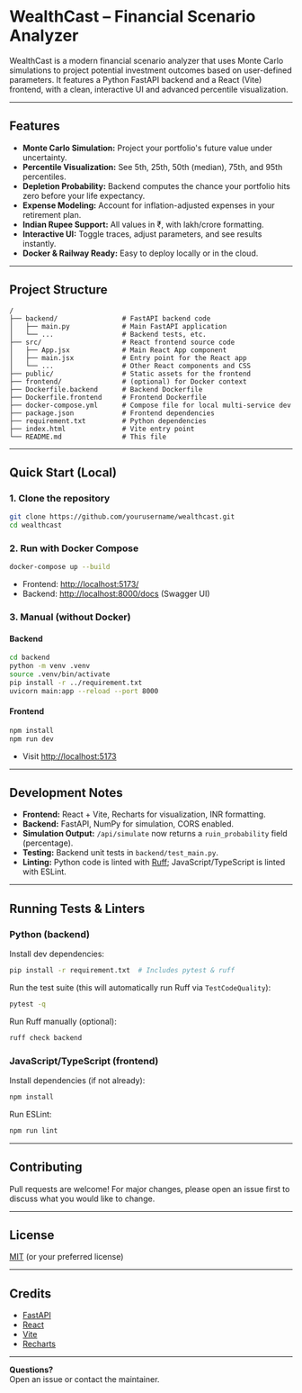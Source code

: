 # WealthCast – Financial Scenario Analyzer

WealthCast is a modern financial scenario analyzer that uses Monte Carlo simulations to project potential investment outcomes based on user-defined parameters. It features a Python FastAPI backend and a React (Vite) frontend, with a clean, interactive UI and advanced percentile visualization.

---

## Features

- **Monte Carlo Simulation:** Project your portfolio's future value under uncertainty.
- **Percentile Visualization:** See 5th, 25th, 50th (median), 75th, and 95th percentiles.
- **Depletion Probability:** Backend computes the chance your portfolio hits zero before your life expectancy.
- **Expense Modeling:** Account for inflation-adjusted expenses in your retirement plan.
- **Indian Rupee Support:** All values in ₹, with lakh/crore formatting.
- **Interactive UI:** Toggle traces, adjust parameters, and see results instantly.
- **Docker & Railway Ready:** Easy to deploy locally or in the cloud.

---

## Project Structure

```
/
├── backend/                # FastAPI backend code
│   ├── main.py             # Main FastAPI application
│   └── ...                 # Backend tests, etc.
├── src/                    # React frontend source code
│   ├── App.jsx             # Main React App component
│   ├── main.jsx            # Entry point for the React app
│   └── ...                 # Other React components and CSS
├── public/                 # Static assets for the frontend
├── frontend/               # (optional) for Docker context
├── Dockerfile.backend      # Backend Dockerfile
├── Dockerfile.frontend     # Frontend Dockerfile
├── docker-compose.yml      # Compose file for local multi-service dev
├── package.json            # Frontend dependencies
├── requirement.txt         # Python dependencies
├── index.html              # Vite entry point
└── README.md               # This file
```

---

## Quick Start (Local)

### 1. **Clone the repository**
```bash
git clone https://github.com/yourusername/wealthcast.git
cd wealthcast
```

### 2. **Run with Docker Compose**
```bash
docker-compose up --build
```
- Frontend: [http://localhost:5173/](http://localhost:5173/)
- Backend: [http://localhost:8000/docs](http://localhost:8000/docs) (Swagger UI)

### 3. **Manual (without Docker)**
#### Backend
```bash
cd backend
python -m venv .venv
source .venv/bin/activate
pip install -r ../requirement.txt
uvicorn main:app --reload --port 8000
```
#### Frontend
```bash
npm install
npm run dev
```
- Visit [http://localhost:5173](http://localhost:5173)

---

## Development Notes

- **Frontend:** React + Vite, Recharts for visualization, INR formatting.
- **Backend:** FastAPI, NumPy for simulation, CORS enabled.
- **Simulation Output:** `/api/simulate` now returns a `ruin_probability` field (percentage).
- **Testing:** Backend unit tests in `backend/test_main.py`.
- **Linting:** Python code is linted with [Ruff](https://github.com/astral-sh/ruff); JavaScript/TypeScript is linted with ESLint.

---

## Running Tests & Linters

### Python (backend)

Install dev dependencies:

```bash
pip install -r requirement.txt  # Includes pytest & ruff
```

Run the test suite (this will automatically run Ruff via `TestCodeQuality`):

```bash
pytest -q
```

Run Ruff manually (optional):

```bash
ruff check backend
```

### JavaScript/TypeScript (frontend)

Install dependencies (if not already):

```bash
npm install
```

Run ESLint:

```bash
npm run lint
```

---

## Contributing

Pull requests are welcome! For major changes, please open an issue first to discuss what you would like to change.

---

## License

[MIT](LICENSE) (or your preferred license)

---

## Credits

- [FastAPI](https://fastapi.tiangolo.com/)
- [React](https://react.dev/)
- [Vite](https://vitejs.dev/)
- [Recharts](https://recharts.org/)

---

**Questions?**  
Open an issue or contact the maintainer.
